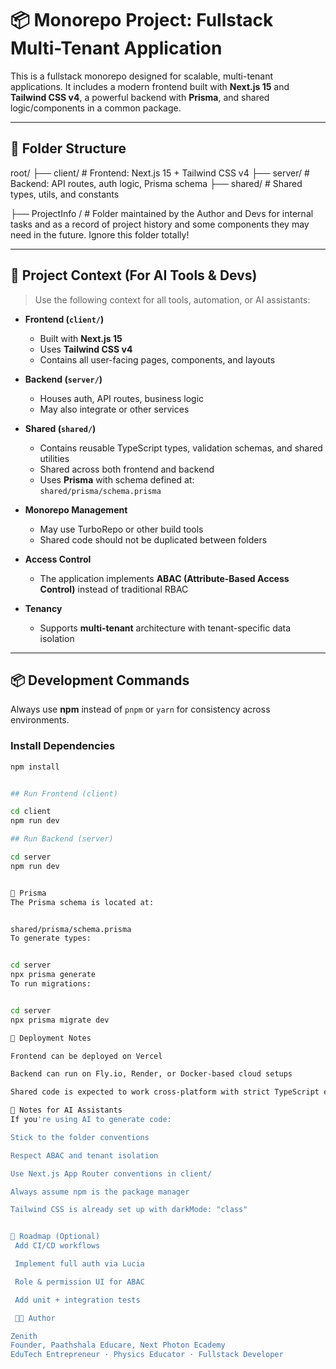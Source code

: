 # 📦 Monorepo Project: Fullstack Multi-Tenant Application

This is a fullstack monorepo designed for scalable, multi-tenant applications. It includes a modern frontend built with **Next.js 15** and **Tailwind CSS v4**, a powerful backend with **Prisma**, and shared logic/components in a common package.

---

## 📁 Folder Structure

root/
├── client/ # Frontend: Next.js 15 + Tailwind CSS v4
├── server/ # Backend: API routes, auth logic, Prisma schema
├── shared/ # Shared types, utils, and constants

├── ProjectInfo / # Folder maintained by the Author and Devs for internal tasks and as a record of project history and some components they may need in the future. Ignore this folder totally!


---

## 🧠 Project Context (For AI Tools & Devs)

> Use the following context for all tools, automation, or AI assistants:

- **Frontend (`client/`)**
  - Built with **Next.js 15**
  - Uses **Tailwind CSS v4**
  - Contains all user-facing pages, components, and layouts

- **Backend (`server/`)**
  - Houses auth, API routes, business logic
  - May also integrate or other services

- **Shared (`shared/`)**
  - Contains reusable TypeScript types, validation schemas, and shared utilities
  - Shared across both frontend and backend
   - Uses **Prisma** with schema defined at:  
    `shared/prisma/schema.prisma`

- **Monorepo Management**
  - May use TurboRepo or other build tools
  - Shared code should not be duplicated between folders

- **Access Control**
  - The application implements **ABAC (Attribute-Based Access Control)** instead of traditional RBAC

- **Tenancy**
  - Supports **multi-tenant** architecture with tenant-specific data isolation

---

## 📦 Development Commands

Always use **npm** instead of `pnpm` or `yarn` for consistency across environments.

### Install Dependencies

```bash
npm install


## Run Frontend (client)

cd client
npm run dev

## Run Backend (server)

cd server
npm run dev


📁 Prisma
The Prisma schema is located at:


shared/prisma/schema.prisma
To generate types:


cd server
npx prisma generate
To run migrations:


cd server
npx prisma migrate dev

🚀 Deployment Notes

Frontend can be deployed on Vercel

Backend can run on Fly.io, Render, or Docker-based cloud setups

Shared code is expected to work cross-platform with strict TypeScript enforcement

🧠 Notes for AI Assistants
If you're using AI to generate code:

Stick to the folder conventions

Respect ABAC and tenant isolation

Use Next.js App Router conventions in client/

Always assume npm is the package manager

Tailwind CSS is already set up with darkMode: "class"


🧩 Roadmap (Optional)
 Add CI/CD workflows

 Implement full auth via Lucia

 Role & permission UI for ABAC

 Add unit + integration tests

 🧑‍💻 Author

Zenith 
Founder, Paathshala Educare, Next Photon Ecademy
EduTech Entrepreneur · Physics Educator · Fullstack Developer